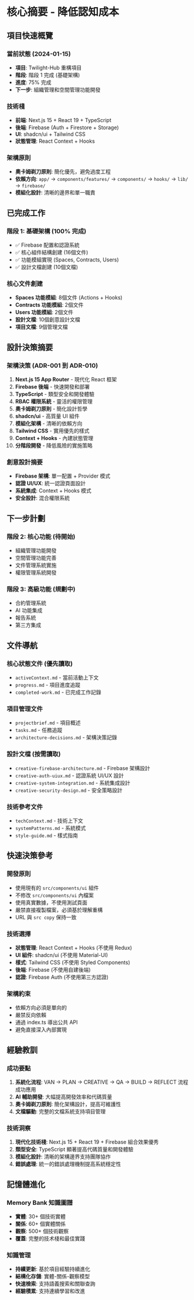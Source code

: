 # 核心摘要 - 降低認知成本

## 項目快速概覽

### 當前狀態 (2024-01-15)
- **項目**: Twilight-Hub 重構項目
- **階段**: 階段 1 完成 (基礎架構)
- **進度**: 75% 完成
- **下一步**: 組織管理和空間管理功能開發

### 技術棧
- **前端**: Next.js 15 + React 19 + TypeScript
- **後端**: Firebase (Auth + Firestore + Storage)
- **UI**: shadcn/ui + Tailwind CSS
- **狀態管理**: React Context + Hooks

### 架構原則
- **奧卡姆剃刀原則**: 簡化優先，避免過度工程
- **依賴方向**: `app/` → `components/features/` → `components/` → `hooks/` → `lib/` → `firebase/`
- **模組化設計**: 清晰的邊界和單一職責

## 已完成工作

### 階段 1: 基礎架構 (100% 完成)
- ✅ Firebase 配置和認證系統
- ✅ 核心組件結構創建 (16個文件)
- ✅ 功能模組實現 (Spaces, Contracts, Users)
- ✅ 設計文檔創建 (10個文檔)

### 核心文件創建
- **Spaces 功能模組**: 8個文件 (Actions + Hooks)
- **Contracts 功能模組**: 2個文件
- **Users 功能模組**: 2個文件
- **設計文檔**: 10個創意設計文檔
- **項目文檔**: 9個管理文檔

## 設計決策摘要

### 架構決策 (ADR-001 到 ADR-010)
1. **Next.js 15 App Router** - 現代化 React 框架
2. **Firebase 後端** - 快速開發和部署
3. **TypeScript** - 類型安全和開發體驗
4. **RBAC 權限系統** - 靈活的權限管理
5. **奧卡姆剃刀原則** - 簡化設計哲學
6. **shadcn/ui** - 高質量 UI 組件
7. **模組化架構** - 清晰的依賴方向
8. **Tailwind CSS** - 實用優先的樣式
9. **Context + Hooks** - 內建狀態管理
10. **分階段開發** - 降低風險的實施策略

### 創意設計摘要
- **Firebase 架構**: 單一配置 + Provider 模式
- **認證 UI/UX**: 統一認證頁面設計
- **系統集成**: Context + Hooks 模式
- **安全設計**: 混合權限系統

## 下一步計劃

### 階段 2: 核心功能 (待開始)
- 組織管理功能開發
- 空間管理功能完善
- 文件管理系統實施
- 權限管理系統開發

### 階段 3: 高級功能 (規劃中)
- 合約管理系統
- AI 功能集成
- 報告系統
- 第三方集成

## 文件導航

### 核心狀態文件 (優先讀取)
- `activeContext.md` - 當前活動上下文
- `progress.md` - 項目進度追蹤
- `completed-work.md` - 已完成工作記錄

### 項目管理文件
- `projectbrief.md` - 項目概述
- `tasks.md` - 任務追蹤
- `architecture-decisions.md` - 架構決策記錄

### 設計文檔 (按需讀取)
- `creative-firebase-architecture.md` - Firebase 架構設計
- `creative-auth-uiux.md` - 認證系統 UI/UX 設計
- `creative-system-integration.md` - 系統集成設計
- `creative-security-design.md` - 安全策略設計

### 技術參考文件
- `techContext.md` - 技術上下文
- `systemPatterns.md` - 系統模式
- `style-guide.md` - 樣式指南

## 快速決策參考

### 開發原則
- 使用現有的 `src/components/ui` 組件
- 不修改 `src/components/ui` 內檔案
- 使用真實數據，不使用測試頁面
- 嚴禁直接複製檔案，必須基於理解重構
- URL 與 `src copy` 保持一致

### 技術選擇
- **狀態管理**: React Context + Hooks (不使用 Redux)
- **UI 組件**: shadcn/ui (不使用 Material-UI)
- **樣式**: Tailwind CSS (不使用 Styled Components)
- **後端**: Firebase (不使用自建後端)
- **認證**: Firebase Auth (不使用第三方認證)

### 架構約束
- 依賴方向必須是單向的
- 嚴禁反向依賴
- 通過 index.ts 導出公共 API
- 避免直接深入內部實現

## 經驗教訓

### 成功要點
1. **系統化流程**: VAN → PLAN → CREATIVE → QA → BUILD → REFLECT 流程成功應用
2. **AI 輔助開發**: 大幅提高開發效率和代碼質量
3. **奧卡姆剃刀原則**: 簡化架構設計，提高可維護性
4. **文檔驅動**: 完整的文檔系統支持項目管理

### 技術洞察
1. **現代化技術棧**: Next.js 15 + React 19 + Firebase 組合效果優秀
2. **類型安全**: TypeScript 顯著提高代碼質量和開發體驗
3. **模組化設計**: 清晰的架構邊界支持團隊協作
4. **錯誤處理**: 統一的錯誤處理機制提高系統穩定性

## 記憶體進化

### Memory Bank 知識圖譜
- **實體**: 30+ 個技術實體
- **關係**: 60+ 個實體關係
- **觀察**: 500+ 個技術觀察
- **覆蓋**: 完整的技术棧和最佳實踐

### 知識管理
- **持續更新**: 基於項目經驗持續進化
- **結構化存儲**: 實體-關係-觀察模型
- **快速檢索**: 支持語義搜索和關聯查詢
- **經驗積累**: 支持連續學習和改進
